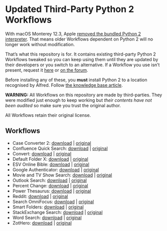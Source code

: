 # Updated Third-Party Python 2 Workflows

With macOS Monterey 12.3, Apple [removed the bundled Python 2 interpreter](https://developer.apple.com/documentation/macos-release-notes/macos-12_3-release-notes#Python). That means older Workflows dependent on Python 2 will no longer work without modification.

That’s what this repository is for. It contains existing third-party Python 2 Workflows tweaked so you can keep using them until they are updated by their developers or you switch to an alternative. If a Workflow you use isn’t present, request it [here](https://github.com/alfredapp/updated-third-party-python2-workflows/issues/new?template=request_workflow.yml) or [on the forum](https://www.alfredforum.com/topic/17941-making-python-2-workflows-work-on-macos-monterey-123-and-above/).

Before installing any of these, you **must** install Python 2 to a location recognised by Alfred. Follow [the knowledge base article](https://www.alfredapp.com/help/kb/python-2-monterey/).

**WARNING:** All Workflows on this repository are made by third-parties. They were modified just enough to keep working but *their contents have not been audited* so make sure you trust the original author.

All Workflows retain their original license.

## Workflows

* Case Converter 2: [download](https://github.com/alfredapp/updated-third-party-python2-workflows/raw/main/Workflows/Case%20Converter%202.alfredworkflow) | [original](https://www.alfredforum.com/topic/2180-case-converter-including-title-case/)
* Confluence Quick Search: [download](https://github.com/alfredapp/updated-third-party-python2-workflows/raw/main/Workflows/Confluence%20Quick%20Search.alfredworkflow) | [original](https://www.alfredforum.com/topic/10234-atlassian-confluence-quick-search/)
* Convert: [download](https://github.com/alfredapp/updated-third-party-python2-workflows/raw/main/Workflows/Convert.alfredworkflow) | [original](https://www.alfredforum.com/topic/3980-offline-unit-conversion-workflow/)
* Default Folder X: [download](https://github.com/alfredapp/updated-third-party-python2-workflows/raw/main/Workflows/Default%20Folder%20X.alfredworkflow) | [original](https://www.alfredforum.com/topic/8695-default-folder-x/)
* ESV Online Bible: [download](https://github.com/alfredapp/updated-third-party-python2-workflows/raw/main/Workflows/ESV%20Online%20Bible.alfredworkflow) | [original](https://www.alfredforum.com/topic/9663-esv-online-bible/)
* Google Authenticator: [download](https://github.com/alfredapp/updated-third-party-python2-workflows/raw/main/Workflows/Google%20Authenticator.alfredworkflow) | [original](https://www.alfredforum.com/topic/4062-gauth-google-authenticator-time-based-two-factor-authentication/)
* Movie and TV Show Search: [download](https://github.com/alfredapp/updated-third-party-python2-workflows/raw/main/Workflows/Movie%20and%20TV%20Show%20Search.alfredworkflow) | [original](https://www.alfredforum.com/topic/5355-movie-and-tv-show-search/)
* Outlook Search: [download](https://github.com/alfredapp/updated-third-party-python2-workflows/raw/main/Workflows/Outlook%20Search.alfredworkflow) | [original](https://www.alfredforum.com/topic/11320-workflow-for-outlook-v16-search/)
* Percent Change: [download](https://github.com/alfredapp/updated-third-party-python2-workflows/raw/main/Workflows/Percent%20Change.alfredworkflow) | [original](https://www.alfredforum.com/topic/4731-percent-change/)
* Power Thesaurus: [download](https://github.com/alfredapp/updated-third-party-python2-workflows/raw/main/Workflows/Power%20Thesaurus.alfredworkflow) | [original](https://www.alfredforum.com/topic/10576-power-thesaurus-search/)
* Reddit: [download](https://github.com/alfredapp/updated-third-party-python2-workflows/raw/main/Workflows/Reddit.alfredworkflow) | [original](https://www.alfredforum.com/topic/5317-browse-reddit/)
* Search OmniFocus: [download](https://github.com/alfredapp/updated-third-party-python2-workflows/raw/main/Workflows/Search%20OmniFocus.alfredworkflow) | [original](https://www.alfredforum.com/topic/5934-search-omnifocus-free-text-search-your-omnifocus-data/)
* Smart Folders: [download](https://github.com/alfredapp/updated-third-party-python2-workflows/raw/main/Workflows/Smart%20Folders.alfredworkflow) | [original](https://www.alfredforum.com/topic/3385-smartfolders-browse-and-search-the-contents-of-your-saved-searches/)
* StackExchange Search: [download](https://github.com/alfredapp/updated-third-party-python2-workflows/raw/main/Workflows/StackExchange%20Search.alfredworkflow) | [original](https://www.alfredforum.com/topic/5318-search-stackoverflow/)
* Word Search: [download](https://github.com/alfredapp/updated-third-party-python2-workflows/raw/main/Workflows/Word%20Search.alfredworkflow) | [original](https://www.alfredforum.com/topic/11074-word-search-a-workflow-to-make-you-a-better-writer/)
* ZotHero: [download](https://github.com/alfredapp/updated-third-party-python2-workflows/raw/main/Workflows/ZotHero.alfredworkflow) | [original](https://www.alfredforum.com/topic/11658-zothero-—-generate-zotero-citations-in-alfred/)
